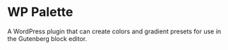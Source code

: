 # WP Palette
A WordPress plugin that can create colors and gradient presets for use in the Gutenberg block editor.

